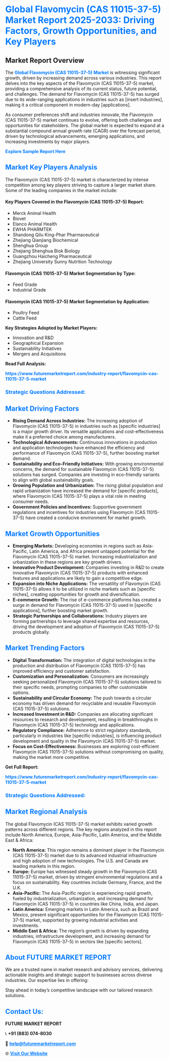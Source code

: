<h1 style="color: #007BFF;">Global Flavomycin (CAS 11015-37-5) Market Report 2025-2033: Driving Factors, Growth Opportunities, and Key Players</h1>

<section id="overview">
<h2>Market Report Overview</h2>
<p>The <a href="https://www.futuremarketreport.com/industry-report/flavomycin-cas-11015-37-5-market" style="color: #007BFF; text-decoration: none;"><strong>Global Flavomycin (CAS 11015-37-5) Market</strong></a> is witnessing significant growth, driven by increasing demand across various industries. This report delves into the key aspects of the Flavomycin (CAS 11015-37-5) market, providing a comprehensive analysis of its current status, future potential, and challenges. The demand for Flavomycin (CAS 11015-37-5) has surged due to its wide-ranging applications in industries such as [insert industries], making it a critical component in modern-day [applications].</p>
<p>As consumer preferences shift and industries innovate, the Flavomycin (CAS 11015-37-5) market continues to evolve, offering both challenges and opportunities for stakeholders. The global market is expected to expand at a substantial compound annual growth rate (CAGR) over the forecast period, driven by technological advancements, emerging applications, and increasing investments by major players.</p>
</section>

<section id="overview">
<p><a href="https://www.futuremarketreport.com/request-sample/reportId=85421" style="color: #007BFF; text-decoration: none;"><strong>Explore Sample Report Here</strong></a></p>
</section>

<section id="key-players">
<h2 style="color: #007BFF;">Market Key Players Analysis</h2>
<p>The Flavomycin (CAS 11015-37-5) market is characterized by intense competition among key players striving to capture a larger market share. Some of the leading companies in the market include:</p>
<h4>Key Players Covered in the Flavomycin (CAS 11015-37-5) Report:</h4>
<ul><li>Merck Animal Health</li><li>Biovet</li><li>Elanco Animal Health</li><li>EWHA PHARMTEK</li><li>Shandong Qilu King-Phar Pharmaceutical</li><li>Zhejiang Qianjiang Biochemical</li><li>Shenghua Group</li><li>Zhejiang Shenghua Biok Biology</li><li>Guangzhou Haicheng Pharmaceutical</li><li>Zhejiang University Sunny Nutrition Technology</li></ul>
<h4>Flavomycin (CAS 11015-37-5) Market Segmentation by Type:</h4>
<ul><li>Feed Grade</li><li>Industrial Grade</li></ul>

<h4>Flavomycin (CAS 11015-37-5) Market Segmentation by Application:</h4>
<ul><li>Poultry Feed</li><li>Cattle Feed</li></ul>
<p><strong>Key Strategies Adopted by Market Players:</strong></p>
<ul>
<li>Innovation and R&D</li>
<li>Geographical Expansion</li>
<li>Sustainability Initiatives</li>
<li>Mergers and Acquisitions</li>
</ul>
</section>

<section>
<p><strong>Read Full Analysis: </strong></p><a href="https://www.futuremarketreport.com/industry-report/flavomycin-cas-11015-37-5-market" style="color: #007BFF; text-decoration: none;"><strong>https://www.futuremarketreport.com/industry-report/flavomycin-cas-11015-37-5-market</strong></a>
<h3 style="color: #007BFF;">Strategic Questions Addressed:</h3>
</section>

<section id="driving-factors">
<h2 style="color: #007BFF;">Market Driving Factors</h2>
<ul>
<li><strong>Rising Demand Across Industries:</strong> The increasing adoption of Flavomycin (CAS 11015-37-5) in industries such as [specific industries] is a major growth driver. Its versatile applications and cost-effectiveness make it a preferred choice among manufacturers.</li>
<li><strong>Technological Advancements:</strong> Continuous innovations in production and application technologies have enhanced the efficiency and performance of Flavomycin (CAS 11015-37-5), further boosting market demand.</li>
<li><strong>Sustainability and Eco-Friendly Initiatives:</strong> With growing environmental concerns, the demand for sustainable Flavomycin (CAS 11015-37-5) solutions has surged. Companies are investing in eco-friendly variants to align with global sustainability goals.</li>
<li><strong>Growing Population and Urbanization:</strong> The rising global population and rapid urbanization have increased the demand for [specific products], where Flavomycin (CAS 11015-37-5) plays a vital role in meeting consumer needs.</li>
<li><strong>Government Policies and Incentives:</strong> Supportive government regulations and incentives for industries using Flavomycin (CAS 11015-37-5) have created a conducive environment for market growth.</li>
</ul>
</section>

<section id="growth-opportunities">
<h2 style="color: #007BFF;">Market Growth Opportunities</h2>
<ul>
<li><strong>Emerging Markets:</strong> Developing economies in regions such as Asia-Pacific, Latin America, and Africa present untapped potential for the Flavomycin (CAS 11015-37-5) market. Increasing industrialization and urbanization in these regions are key growth drivers.</li>
<li><strong>Innovative Product Development:</strong> Companies investing in R&D to create innovative Flavomycin (CAS 11015-37-5) products with enhanced features and applications are likely to gain a competitive edge.</li>
<li><strong>Expansion into Niche Applications:</strong> The versatility of Flavomycin (CAS 11015-37-5) allows it to be utilized in niche markets such as [specific niches], creating opportunities for growth and diversification.</li>
<li><strong>E-commerce Growth:</strong> The rise of e-commerce platforms has created a surge in demand for Flavomycin (CAS 11015-37-5) used in [specific applications], further boosting market growth.</li>
<li><strong>Strategic Partnerships and Collaborations:</strong> Industry players are forming partnerships to leverage shared expertise and resources, driving the development and adoption of Flavomycin (CAS 11015-37-5) products globally.</li>
</ul>
</section>

<section id="trending-factors">
<h2 style="color: #007BFF;">Market Trending Factors</h2>
<ul>
<li><strong>Digital Transformation:</strong> The integration of digital technologies in the production and distribution of Flavomycin (CAS 11015-37-5) has improved efficiency and customer satisfaction.</li>
<li><strong>Customization and Personalization:</strong> Consumers are increasingly seeking personalized Flavomycin (CAS 11015-37-5) solutions tailored to their specific needs, prompting companies to offer customizable options.</li>
<li><strong>Sustainability and Circular Economy:</strong> The push towards a circular economy has driven demand for recyclable and reusable Flavomycin (CAS 11015-37-5) solutions.</li>
<li><strong>Increased Investment in R&D:</strong> Companies are allocating significant resources to research and development, resulting in breakthroughs in Flavomycin (CAS 11015-37-5) technology and applications.</li>
<li><strong>Regulatory Compliance:</strong> Adherence to strict regulatory standards, particularly in industries like [specific industries], is influencing product development and quality in the Flavomycin (CAS 11015-37-5) market.</li>
<li><strong>Focus on Cost-Effectiveness:</strong> Businesses are exploring cost-efficient Flavomycin (CAS 11015-37-5) solutions without compromising on quality, making the market more competitive.</li>
</ul>
</section>

<section>
<p><strong>Get Full Report: </strong></p><a href="https://www.futuremarketreport.com/industry-report/flavomycin-cas-11015-37-5-market" style="color: #007BFF; text-decoration: none;"><strong>https://www.futuremarketreport.com/industry-report/flavomycin-cas-11015-37-5-market</strong></a>
<h3 style="color: #007BFF;">Strategic Questions Addressed:</h3>
</section>


<section id="regional-analysis">
<h2 style="color: #007BFF;">Market Regional Analysis</h2>
<p>The global Flavomycin (CAS 11015-37-5) market exhibits varied growth patterns across different regions. The key regions analyzed in this report include North America, Europe, Asia-Pacific, Latin America, and the Middle East & Africa:</p>
<ul>
<li><strong>North America:</strong> This region remains a dominant player in the Flavomycin (CAS 11015-37-5) market due to its advanced industrial infrastructure and high adoption of new technologies. The U.S. and Canada are leading markets in this region.</li>
<li><strong>Europe:</strong> Europe has witnessed steady growth in the Flavomycin (CAS 11015-37-5) market, driven by stringent environmental regulations and a focus on sustainability. Key countries include Germany, France, and the U.K.</li>
<li><strong>Asia-Pacific:</strong> The Asia-Pacific region is experiencing rapid growth, fueled by industrialization, urbanization, and increasing demand for Flavomycin (CAS 11015-37-5) in countries like China, India, and Japan.</li>
<li><strong>Latin America:</strong> Emerging markets in Latin America, such as Brazil and Mexico, present significant opportunities for the Flavomycin (CAS 11015-37-5) market, supported by growing industrial activities and investments.</li>
<li><strong>Middle East & Africa:</strong> The region’s growth is driven by expanding industries, infrastructure development, and increasing demand for Flavomycin (CAS 11015-37-5) in sectors like [specific sectors].</li>
</ul>
</section>

<footer>
<h2 style="color: #007BFF;">About FUTURE MARKET REPORT</h2>
<p>We are a trusted name in market research and advisory services, delivering actionable insights and strategic support to businesses across diverse industries. Our expertise lies in offering:</p>

<p>Stay ahead in today’s competitive landscape with our tailored research solutions.</p>

<h2 style="color: #007BFF;">Contact Us:</h2>
<p><strong>FUTURE MARKET REPORT</strong></p>
<p>📞 <strong>+91 (883) 074-8030</strong></p>
<p>📧 <strong><a href="mailto:help@futuremarketreport.com" style="color: #007BFF;">help@futuremarketreport.com</a></strong></p>
<p>🌐 <strong><a href="https://www.futuremarketreport.com/" style="color: #007BFF;">Visit Our Website</a></strong></p>
</footer>
